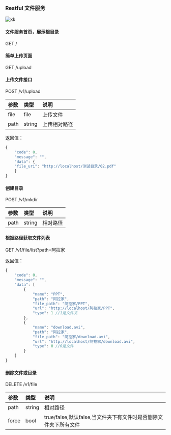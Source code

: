 ### Restful 文件服务

![kk](http://p5x6m134o.bkt.clouddn.com/1522219643631.jpg)

#### 文件服务首页，展示根目录  
GET /


#### 简单上传页面  
GET /upload


#### 上传文件接口  
POST /v1/upload  

|参数|类型|说明|
|:----- |:-------|:-----|
|file|file|上传文件|
|path|string|上传相对路径|

返回值：
``` javascript
{
    "code": 0,
    "message": "",
    "data": {
    "file_uri": "http://localhost/测试目录/02.pdf"
    }
}
```

#### 创建目录
POST /v1/mkdir
  
|参数|类型|说明|
|:----- |:-------|:-----|  
|path|string|相对路径|

#### 根据路径获取文件列表  
GET /v1/file/list?path=阿拉家

返回值：
```javascript
{
    "code": 0,
    "message": "",
    "data": [
        {
            "name": "PPT",
            "path": "阿拉家",
            "file_path": "阿拉家/PPT",
            "url": "http://localhost/阿拉家/PPT",
            "type": 1 //1是文件夹
        },
        {
            "name": "download.avi",
            "path": "阿拉家",
            "file_path": "阿拉家/download.avi",
            "url": "http://localhost/阿拉家/download.avi",
            "type": 0 //0是文件
        }
    ]
}

```

#### 删除文件或目录
DELETE /v1/file
  
|参数|类型|说明|
|:----- |:-------|:-----|  
|path|string|相对路径|
|force|bool|true/false,默认false,当文件夹下有文件时是否删除文件夹下所有文件|
